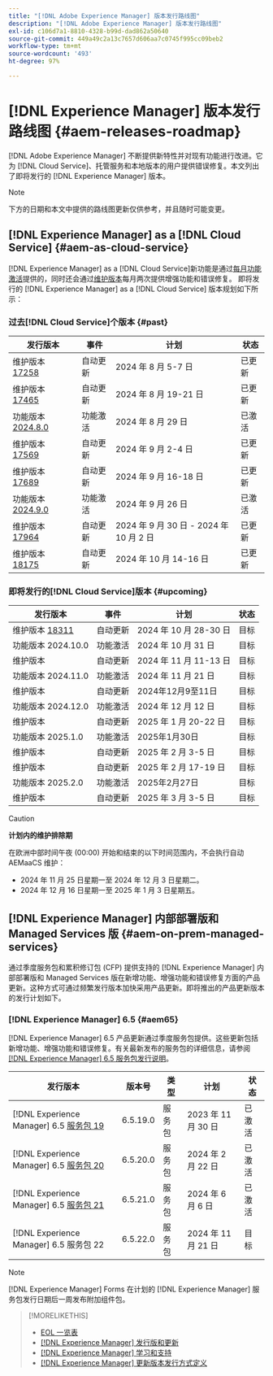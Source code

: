 ```yaml
---
title: "[!DNL Adobe Experience Manager] 版本发行路线图"
description: "[!DNL Adobe Experience Manager] 版本发行路线图"
exl-id: c106d7a1-8810-4328-b99d-dad862a50640
source-git-commit: 449a49c2a13c7657d606aa7c0745f995cc09beb2
workflow-type: tm+mt
source-wordcount: '493'
ht-degree: 97%

---
```



# [!DNL Experience Manager] 版本发行路线图 {#aem-releases-roadmap}

[!DNL Adobe Experience Manager] 不断提供新特性并对现有功能进行改进。它为 [!DNL Cloud Service]、托管服务和本地版本的用户提供错误修复。本文列出了即将发行的 [!DNL Experience Manager] 版本。

>[!NOTE]
>
>下方的日期和本文中提供的路线图更新仅供参考，并且随时可能变更。

## [!DNL Experience Manager] as a [!DNL Cloud Service] {#aem-as-cloud-service}

[!DNL Experience Manager] as a [!DNL Cloud Service]新功能是通过[每月功能激活](https://experienceleague.adobe.com/zh-hans/docs/experience-manager-cloud-service/content/release-notes/release-notes/release-notes-current)提供的，同时还会通过[维护版本](https://experienceleague.adobe.com/zh-hans/docs/experience-manager-cloud-service/content/release-notes/maintenance/latest)每月两次提供增强功能和错误修复。
即将发行的 [!DNL Experience Manager] as a [!DNL Cloud Service] 版本规划如下所示：

### 过去[!DNL Cloud Service]个版本 {#past}

| 发行版本 | 事件 | 计划 | 状态 |
|---|---|---|---|
| 维护版本 [17258](https://experienceleague.adobe.com/zh-hans/docs/experience-manager-cloud-service/content/release-notes/maintenance/2024/2024-8-0#release-17258) | 自动更新 | 2024 年 8 月 5-7 日 | 已更新 |
| 维护版本 [17465](https://experienceleague.adobe.com/zh-hans/docs/experience-manager-cloud-service/content/release-notes/maintenance/2024/2024-8-0#release-17465) | 自动更新 | 2024 年 8 月 19-21 日 | 已更新 |
| 功能版本 [2024.8.0](https://experienceleague.adobe.com/zh-hans/docs/experience-manager-cloud-service/content/release-notes/release-notes/2024/release-notes-2024-8-0) | 功能激活 | 2024 年 8 月 29 日 | 已激活 |
| 维护版本 [17569](https://experienceleague.adobe.com/zh-hans/docs/experience-manager-cloud-service/content/release-notes/maintenance/2024/2024-9-0#release-17569) | 自动更新 | 2024 年 9 月 2-4 日 | 已更新 |
| 维护版本 [17689](https://experienceleague.adobe.com/zh-hans/docs/experience-manager-cloud-service/content/release-notes/maintenance/2024/2024-9-0#release-17689) | 自动更新 | 2024 年 9 月 16-18 日 | 已更新 |
| 功能版本 [2024.9.0](https://experienceleague.adobe.com/zh-hans/docs/experience-manager-cloud-service/content/release-notes/release-notes/release-notes-current) | 功能激活 | 2024 年 9 月 26 日 | 已激活 |
| 维护版本 [17964](https://experienceleague.adobe.com/zh-hans/docs/experience-manager-cloud-service/content/release-notes/maintenance/2024/2024-10-0#release-17964) | 自动更新 | 2024 年 9 月 30 日 - 2024 年 10 月 2 日 | 已更新 |
| 维护版本 [18175](https://experienceleague.adobe.com/zh-hans/docs/experience-manager-cloud-service/content/release-notes/maintenance/2024/2024-10-0#release-18175) | 自动更新 | 2024 年 10 月 14-16 日 | 已更新 |

### 即将发行的[!DNL Cloud Service]版本 {#upcoming}

| 发行版本 | 事件 | 计划 | 状态 |
|---|---|---|---|
| 维护版本 [18311](https://experienceleague.adobe.com/zh-hans/docs/experience-manager-cloud-service/content/release-notes/maintenance/latest) | 自动更新 | 2024 年 10 月 28-30 日 | 目标 |
| 功能版本 2024.10.0 | 功能激活 | 2024 年 10 月 31 日 | 目标 |
| 维护版本 | 自动更新 | 2024 年 11 月 11-13 日 | 目标 |
| 功能版本 2024.11.0 | 功能激活 | 2024 年 11 月 21 日 | 目标 |
| 维护版本 | 自动更新 | 2024年12月9至11日 | 目标 |
| 功能版本 2024.12.0 | 功能激活 | 2024 年 12 月 12 日 | 目标 |
| 维护版本 | 自动更新 | 2025 年 1 月 20-22 日 | 目标 |
| 功能版本 2025.1.0 | 功能激活 | 2025年1月30日 | 目标 |
| 维护版本 | 自动更新 | 2025 年 2 月 3-5 日 | 目标 |
| 维护版本 | 自动更新 | 2025 年 2 月 17-19 日 | 目标 |
| 功能版本 2025.2.0 | 功能激活 | 2025年2月27日 | 目标 |
| 维护版本 | 自动更新 | 2025 年 3 月 3-5 日 | 目标 |

>[!CAUTION]
>
>**计划内的维护排除期**
>
> 在欧洲中部时间午夜 (00:00) 开始和结束的以下时间范围内，不会执行自动 AEMaaCS 维护：
>
>* 2024 年 11 月 25 日星期一至 2024 年 12 月 3 日星期二。
>* 2024 年 12 月 16 日星期一至 2025 年 1 月 3 日星期五。

## [!DNL Experience Manager] 内部部署版和 Managed Services 版 {#aem-on-prem-managed-services}

通过季度服务包和累积修订包 (CFP) 提供支持的 [!DNL Experience Manager] 内部部署版和 Managed Services 版在新增功能、增强功能和错误修复方面的产品更新。这种方式可通过频繁发行版本加快采用产品更新。即将推出的产品更新版本的发行计划如下。

### [!DNL Experience Manager] 6.5 {#aem65}

[!DNL Experience Manager] 6.5 产品更新通过季度服务包提供。这些更新包括新增功能、增强功能和错误修复。有关最新发布的服务包的详细信息，请参阅 [[!DNL Experience Manager]  6.5 服务包发行说明](https://experienceleague.adobe.com/zh-hans/docs/experience-manager-65/content/release-notes/release-notes)。

| 发行版本 | 版本号 | 类型 | 计划 | 状态 |
|---|---|---|---|---|
| [!DNL Experience Manager] 6.5 [服务包 19](https://experienceleague.adobe.com/zh-hans/docs/experience-manager-65/content/release-notes/service-pack/6-5-19) | 6.5.19.0 | 服务包 | 2023 年 11 月 30 日 | 已激活 |
| [!DNL Experience Manager] 6.5 [服务包 20](https://experienceleague.adobe.com/zh-hans/docs/experience-manager-65/content/release-notes/service-pack/6-5-20) | 6.5.20.0 | 服务包 | 2024 年 2 月 22 日 | 已激活 |
| [!DNL Experience Manager] 6.5 [服务包 21](https://experienceleague.adobe.com/zh-hans/docs/experience-manager-65/content/release-notes/release-notes) | 6.5.21.0 | 服务包 | 2024 年 6 月 6 日 | 已激活 |
| [!DNL Experience Manager] 6.5 服务包 22 | 6.5.22.0 | 服务包 | 2024 年 11 月 21 日 | 目标 |

>[!NOTE]
>
>[!DNL Experience Manager] Forms 在计划的 [!DNL Experience Manager] 服务包发行日期后一周发布附加组件包。

>[!MORELIKETHIS]
>
>* [EOL 一览表](https://helpx.adobe.com/cn/support/programs/eol-matrix.html)
>* [[!DNL Experience Manager]  发行版和更新](https://experienceleague.adobe.com/zh-hans/docs/experience-manager-release-information/aem-release-updates/aem-releases-updates)
>* [[!DNL Experience Manager]  学习和支持](https://experienceleague.adobe.com/zh-hans/docs/experience-manager-cloud-service)
>* [[!DNL Experience Manager]  更新版本发行方式定义](/help/using/update-release-vehicle-definitions.md)
